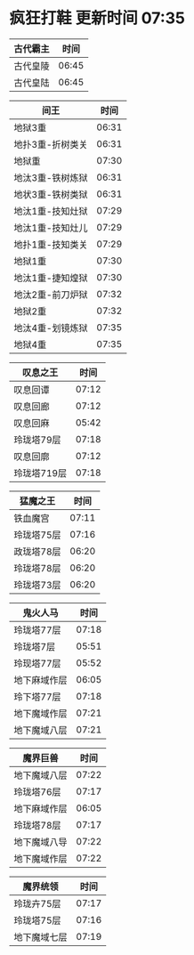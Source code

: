 # 疯狂打鞋 更新时间 07:35

| 古代霸主   | 时间    |
|--------|-------|
| 古代皇陵 | 06:45 |
| 古代皇陆 | 06:45 |

| 间王   | 时间    |
|--------|-------|
| 地狱3重 | 06:31 |
| 地扑3重-折树类关 | 06:31 |
| 地狱重 | 07:30 |
| 地汰3重-铁树炼狱 | 06:31 |
| 地状3重-铁树类狱 | 06:31 |
| 地汰1重-技知灶狱 | 07:29 |
| 地汰1重-技知灶儿 | 07:29 |
| 地扑1重-技知类关 | 07:29 |
| 地狱1重 | 07:30 |
| 地汰1重-捷知煌狱 | 07:30 |
| 地汰2重-前刀炉狱 | 07:32 |
| 地狱2重 | 07:32 |
| 地汰4重-划镜炼狱 | 07:35 |
| 地狱4重 | 07:35 |

| 叹息之王   | 时间    |
|--------|-------|
| 叹息回谭 | 07:12 |
| 叹息回廊 | 07:12 |
| 叹息回麻 | 05:42 |
| 玲珑塔79层 | 07:18 |
| 叹息回廓 | 07:12 |
| 玲珑塔719层 | 07:18 |

| 猛魔之王   | 时间    |
|--------|-------|
| 铁血魔宫 | 07:11 |
| 玲珑塔75层 | 07:16 |
| 政珑塔78层 | 06:20 |
| 玲珑塔78层 | 06:20 |
| 玲珑塔73层 | 06:20 |

| 鬼火人马   | 时间    |
|--------|-------|
| 玲珑塔77层 | 07:18 |
| 玲珑塔7层 | 05:51 |
| 玲现塔77层 | 05:52 |
| 地下麻域作层 | 06:05 |
| 玲下塔77层 | 07:18 |
| 地下魔域作层 | 07:21 |
| 地下魔域八层 | 07:21 |

| 魔界巨兽   | 时间    |
|--------|-------|
| 地下魔域八层 | 07:22 |
| 玲珑塔76层 | 07:17 |
| 地下麻域作层 | 06:05 |
| 玲珑塔78层 | 07:17 |
| 地下魔域八导 | 07:22 |
| 地下魔域作层 | 07:22 |

| 魔界统领   | 时间    |
|--------|-------|
| 玲珑卉75层 | 07:17 |
| 玲珑塔75层 | 07:16 |
| 地下魔域七层 | 07:19 |